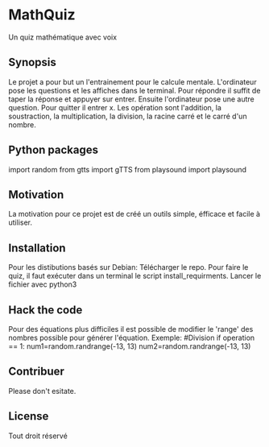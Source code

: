 # MathQuiz
Un quiz mathématique avec voix

## Synopsis

Le projet a pour but un l'entrainement pour le calcule mentale. L'ordinateur pose les questions et les affiches dans le terminal. Pour répondre il suffit de taper la réponse et appuyer sur entrer. Ensuite l'ordinateur pose une autre question. Pour quitter il entrer x. Les opération sont l'addition, la soustraction, la multiplication, la division, la racine carré et le carré d'un nombre.

## Python packages

import random
from gtts import gTTS
from playsound import playsound


## Motivation

La motivation pour ce projet est de créé un outils simple, éfficace et facile à utiliser.

## Installation

Pour les distibutions basés sur Debian:
Télécharger le repo.
Pour faire le quiz, il faut exécuter dans un terminal le script install_requirments.
Lancer le fichier avec python3

## Hack the code

Pour des équations plus difficiles il est possible de modifier le 'range' des nombres possible pour générer l'équation. Exemple:
#Division
    if operation == 1:
        num1=random.randrange(-13, 13)
        num2=random.randrange(-13, 13)

## Contribuer

Please don't esitate.

## License

Tout droit réservé
